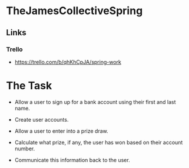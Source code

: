 # TheJamesCollectiveSpring
  ## Links
  ### Trello
  - https://trello.com/b/qhKhCpJA/spring-work
  
# The Task

-	Allow a user to sign up for a bank account using their first and last name.
-	Create user accounts.
-	Allow a user to enter into a prize draw.
-	Calculate what prize, if any, the user has won based on their account number.

- Communicate this information back to the user.
